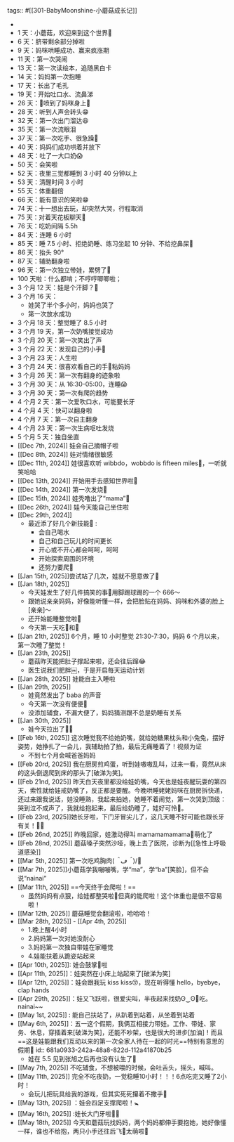 tags:: #[[301-BabyMoonshine-小蘑菇成长记]]

-
- 1 天：小蘑菇，欢迎来到这个世界🩷
- 6 天：脐带剩余部分掉啦
- 9 天：妈咪哄睡成功、赢来疯涨期
- 11 天：第一次哭闹
- 13 天：第一次读绘本，追随黑白卡
- 14 天：妈妈第一次抱睡
- 17 天：长出了毛孔
- 19 天：开始吐口水、流鼻涕
- 26 天：💩喷到了妈咪身上🤭
- 28 天：听到人声会转头😁
- 32 天：第一次出门溜达😆
- 35 天：第一次流眼泪
- 37 天：第一次吃手、很急躁🤣
- 40 天：妈妈们成功哄着并放下
- 48 天：吐了一大口奶😱
- 50 天：会笑啦
- 52 天：夜里三觉都睡到 3 小时 40 分钟以上
- 53 天：清醒时间 3 小时
- 55 天：体重翻倍
- 66 天：能有意识的笑啦😁
- 74 天：十一想出去玩，却突然大哭，行程取消
- 75 天：对着天花板聊天🤣
- 76 天：吃奶间隔 5.5h
- 84 天：连睡 6 小时
- 85 天：睡 7.5 小时、拒绝奶睡、练习坐起 10 分钟、不给挖鼻屎🤣
- 86 天：抬头 90°
- 87 天：辅助翻身啦
- 96 天：第一次独立带娃，累劈了🤣
- 100 天啦：什么都啃；不哼哼唧唧啦；
- 3 个月 12 天：娃是个汗脚？🤣
- 3 个月 16 天：
	- 娃哭了半个多小时，妈妈也哭了
	- 第一次放水成功
- 3 个月 18 天：整觉睡了 8.5 小时
- 3 个月 19 天，第一次奶嘴接觉成功
- 3 个月 20 天：第一次笑出了声
- 3 个月 22 天：发现自己的小手🤭
- 3 个月 23 天：人生啦
- 3 个月 24 天：很喜欢看自己的手🤣粘妈妈
- 3 个月 26 天：第一次有翻身的迹象啦
- 3 个月 30 天：从 16:30-05:00，连睡😱
- 3 个月 30 天：第一次有爬的趋势
- 4 个月 2 天：第一次爱吹口水，可能要长牙
- 4 个月 4 天：快可以翻身啦
- 4 个月 7 天：第一次自主翻身
- 4 个月 23 天：第一次生病呕吐发烧
- 5 个月 5 天：独自坐直
- [[Dec 7th, 2024]] 娃会自己摘帽子啦
- [[Dec 8th, 2024]] 娃对情绪很敏感
- [[Dec 11th, 2024]] 娃很喜欢听 wibbdo，wobbdo is fifteen miles🤣，一听就笑哈哈
- [[Dec 13th, 2024]] 开始用手去感知世界啦🤣
- [[Dec 14th, 2024]] 第一次发烧🤒
- [[Dec 15th, 2024]] 娃秃噜出了“mama”🤣
- [[Dec 26th, 2024]] 娃今天能自己坐住啦
- [[Dec 29th, 2024]]
	- 最近添了好几个新技能🤣 :
		- 会自己喝水
		- 自己和自己玩儿的时间更长
		- 开心或不开心都会呵呵，呵呵
		- 开始探索周围的环境
		- 还努力要爬🐸
- [[Jan 15th, 2025]]尝试站了几次，娃就不愿意做了🤣
- [[Jan 18th, 2025]]
	- 今天娃发生了好几件搞笑的事🤣用脚踢球踢的一个 666～
	- 跟她说亲亲妈妈，好像能听懂一样，会把脸贴在妈妈、妈咪和外婆的脸上[亲亲]～
	- 还开始能睡整觉啦🤩
	- 今天第一天吃🥦和🍓
- [[Jan 21th, 2025]] 6个月，睡 10 小时整觉 21:30-7:30，妈妈 6 个月以来，第一次睡了整觉！
- [[Jan 23th, 2025]]
	- 蘑菇昨天能把肚子撑起来啦，还会往后蹿😂
	- 医生说我们肥胖￼，于是开启每天运动计划
- [[Jan 28th, 2025]] 娃能自主入睡啦
- [[Jan 29th, 2025]]
	- 娃竟然发出了 baba 的声音
	- 今天第一次没有便便💩
	- 没添加辅食，不漏大便了，妈妈猜测跟不总是奶睡有关系
- [[Jan 30th, 2025]]
	- 娃今天拉出了🥦🤣
- [[Feb 16th, 2025]] 这次睡觉我不给她奶嘴，就给她糖果枕头和小兔兔，摆好姿势，她挣扎了一会儿，我辅助拍了拍，最后无痛睡着了！视频为证
	- 不到七个月会喊爸爸妈妈
- [[Feb 20rd, 2025]] 我在厨房煎鸡蛋，听到娃嗷嗷乱叫，过来一看，竟然从床的这头倒退爬到床的那头了[破涕为笑]。
- [[Feb 21nd, 2025]] 昨天白天夜里都没给娃奶嘴，今天也是娃夜醒玩耍的第四天，索性就给娃戒奶嘴了，反正都是要醒。今晚哄睡姥姥妈咪在厨房拆快递，还过来跟我说话，娃没睡熟，我起来拍她，她睡不着闹觉，第一次哭到顶级：哭到泣不成声了，我就给抱起来，最后给奶睡了，娃好可怜🥺。
- [[Feb 23rd, 2025]]她长牙啦，下门牙冒尖儿了，这几天睡不好可能也跟长牙有关！🤣🦷
- [[Feb 26nd, 2025]] 昨晚回家，娃激动得叫 mamamamamama🤣萌化了
- [[Feb 28nd, 2025]] 蘑菇嗓子突然沙哑，晚上去了医院，诊断为[[急性上呼吸道感染]]
- [[Mar 5th, 2025]] 第一次吃鸡胸肉(*＾ڡ＾*)/🍗
- [[Mar 7th, 2025]]小蘑菇学我嘣嘣嘴，学“ma”，学“ba”[笑脸]，但不会说“nainai”
- [[Mar 11th, 2025]] ==今天终于会爬啦！==
	- 虽然妈妈有点狠，给娃都整哭啦🤣但真的能爬啦！这个体重也是很不容易啦！
- [[Mar 12th, 2025]] 蘑菇睡觉会翻滚啦，哈哈哈！
- [[Mar 28th, 2025]] -  [[Apr 4th, 2025]]
	- 1.晚上醒4小时
	- 2.妈妈第一次对她没耐心
	- 3.妈妈第一次独自带娃在家睡觉
	- 4.娃能扶着从跪姿站起来
- [[Apr 10th, 2025]]: 娃会鼓掌👏啦
- [[Apr 11th, 2025]]：娃突然在小床上站起来了[破涕为笑]
- [[Apr 12th, 2025]]：娃会跟我玩 kiss kiss😚，现在听得懂 hello，byebye，clap hands
- [[Apr 29th, 2025]]：娃又飞跃啦，很爱尖叫，半夜起来找奶ʘ‿ʘ🍼吃。nainai~~
- [[May 1st, 2025]] : 能自己扶站了，从趴着到站着，从坐着到站着
- [[May 6th, 2025]]：五一这个假期，我俩互相接力带娃。工作、带娃、家务、休息，穿插着来[破涕为笑]，还能不吵架，也是很大的进步[加油]！而且==这是娃能跟我们互动以来的第一次全家人待在一起的时光==特别有意思的假期🥰
  id:: 681a0933-242a-48a8-822d-112a41870b25
	- 娃在 5.5 见到张旭之后再也没有认生了🤣
- [[May 7th, 2025]] 不吃辅食，不想被喂的时候，会吐舌头，摇头，喊叫。
- [[May 11th, 2025]] 完全不吃夜奶，一觉稳睡10小时！！！6点吃完又睡了2小时！
	- 会玩儿把玩具给我的游戏，但其实死死攥着不撒手🤣
- [[May 13th, 2025]] ：娃会四足支撑爬啦！🚼
- [[May 16th, 2025]] :娃长大门牙啦🦷😄
- [[May 18th, 2025]] 今天和蘑菇玩找妈妈，两个妈妈都伸手要抱她，她好像懂一样，谁也不给抱，两只小手还往后飞🤣太萌啦🥰